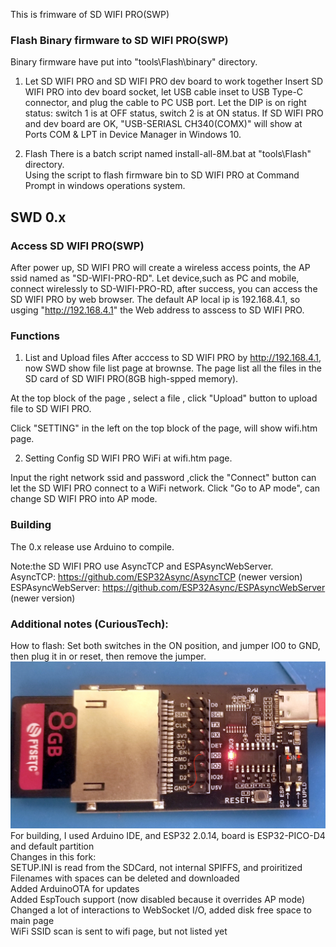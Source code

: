 This is frimware of SD WIFI PRO(SWP)


### Flash Binary firmware to SD WIFI PRO(SWP)
Binary firmware have put into "tools\Flash\binary" directory.

1. Let SD WIFI PRO and SD WIFI PRO dev board to work together
Insert SD WIFI PRO into dev board socket, let USB cable inset to USB 
Type-C connector, and plug the cable to PC USB port.
Let the DIP is on right status: switch 1 is at OFF status, switch 2 is 
at ON status. 
If SD WIFI PRO and dev board are OK, "USB-SERIASL CH340(COMX)" will show
at Ports COM & LPT in Device Manager in Windows 10.

2. Flash
There is a batch script named install-all-8M.bat at "tools\Flash\" 
directory.  
Using the script to flash firmware bin to SD WIFI PRO at Command Prompt 
in windows operations system.

## SWD 0.x

### Access SD WIFI PRO(SWP) 
After power up, SD WIFI PRO will create a wireless access points, the AP 
ssid named as "SD-WIFI-PRO-RD".
Let device,such as PC and mobile, connect wirelessly to SD-WIFI-PRO-RD, 
after success, you can access the SD WIFI PRO by web browser.
The default AP local ip is 192.168.4.1, so usging "http://192.168.4.1" 
the Web address to asscess to SD WIFI PRO.

### Functions
1. List and Upload files
After acccess to SD WIFI PRO by http://192.168.4.1, now SWD show file list 
page at brownse.
The page list all the files in the SD card of SD WIFI PRO(8GB high-spped 
memory).

At the top block of the page , select a file , click "Upload" button to 
upload file to SD WIFI PRO.

Click "SETTING" in the left on the top block of the page, will show 
wifi.htm page.

2. Setting
Config SD WIFI PRO WiFi at wifi.htm page.

Input the right network ssid and password ,click the "Connect" button can 
let the SD WIFI PRO connect to a WiFi network.
Click "Go to AP mode", can change SD WIFI PRO into AP mode.
  
### Building  
The 0.x release use Arduino to compile.  
    
Note:the SD WIFI PRO use AsyncTCP and ESPAsyncWebServer.  
AsyncTCP: https://github.com/ESP32Async/AsyncTCP  (newer version)  
ESPAsyncWebServer: https://github.com/ESP32Async/ESPAsyncWebServer (newer version)  
  
### Additional notes (CuriousTech):  
How to flash: Set both switches in the ON position, and jumper IO0 to GND, then plug it in or reset, then remove the jumper.  
![Board](howtoflash.jpg)  
For building, I used Arduino IDE, and ESP32 2.0.14, board is ESP32-PICO-D4 and default partition  
Changes in this fork:  
SETUP.INI is read from the SDCard, not internal SPIFFS, and proiritized  
Filenames with spaces can be deleted and downloaded  
Added ArduinoOTA for updates  
Added EspTouch support (now disabled because it overrides AP mode)  
Changed a lot of interactions to WebSocket I/O, added disk free space to main page  
WiFi SSID scan is sent to wifi page, but not listed yet  
